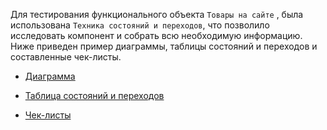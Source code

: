 Для тестирования функционального объекта `Товары на сайте` , была использована `Техника состояний и переходов`, что позволило исследовать компонент и собрать всю необходимую информацию. 
Ниже приведен пример диаграммы, таблицы состояний и переходов и составленные чек-листы.

+ [Диаграмма](https://mega.nz/file/liZkUByb#GfFYax_upQ5GolNXWGKIhnk7xMUBjdE_9FMEvtN2_M8) 

+ [Таблица состояний и переходов](https://mega.nz/file/cjplESyB#2S7OqeNLW1NDmrvjE9KN-_LZivZSJ8xf9ODve5i0l28)

+ [Чек-листы](https://mega.nz/file/crJUAQDQ#N2TKIlnpCAodQRMDurbWDYy7FKiVfsKBAec2hbYHsQk)

